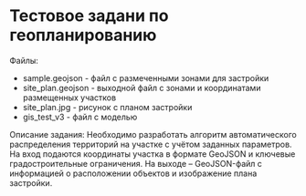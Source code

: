 # Тестовое задани по геопланированию

Файлы:
- sample.geojson - файл с размеченными зонами для застройки
- site_plan.geojson - выходной файл с зонами и координатами размещенных участков
- site_plan.jpg - рисунок с планом застройки
- gis_test_v3 - файл с моделью 

Описание задания:
 Необходимо разработать алгоритм автоматического распределения территорий на участке с учётом заданных параметров. На вход подаются координаты участка в формате GeoJSON и ключевые градостроительные ограничения. На выходе – GeoJSON-файл с информацией о расположении объектов и изображение плана застройки.
